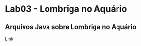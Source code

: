 # Lab03 - Lombriga no Aquário

## Arquivos Java sobre Lombriga no Aquário

[Link](src/pt/c02oo/s02classe/s03lombriga)
